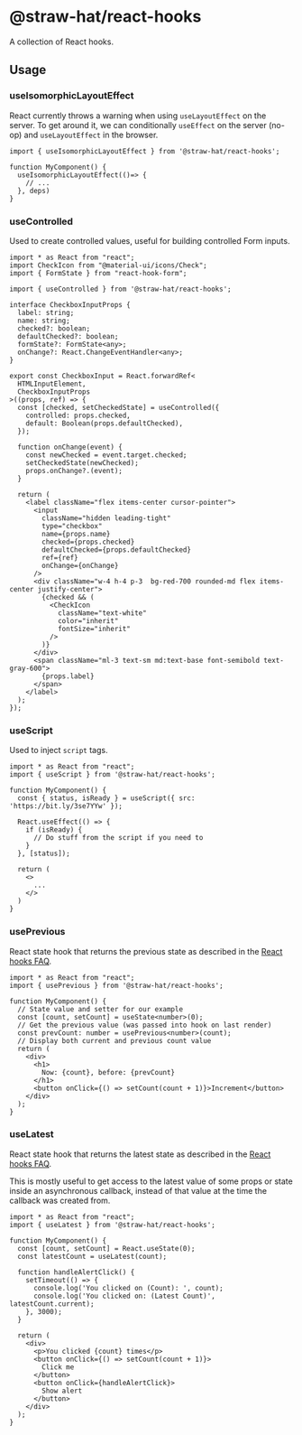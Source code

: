 # @straw-hat/react-hooks

A collection of React hooks.

## Usage

### useIsomorphicLayoutEffect

React currently throws a warning when using `useLayoutEffect` on the server. To
get around it, we can conditionally `useEffect` on the server (no-op) and
`useLayoutEffect` in the browser.

```tsx
import { useIsomorphicLayoutEffect } from '@straw-hat/react-hooks';

function MyComponent() {
  useIsomorphicLayoutEffect(()=> {
    // ...
  }, deps)
}
```

### useControlled

Used to create controlled values, useful for building controlled Form inputs.

```tsx
import * as React from "react";
import CheckIcon from "@material-ui/icons/Check";
import { FormState } from "react-hook-form";

import { useControlled } from '@straw-hat/react-hooks';

interface CheckboxInputProps {
  label: string;
  name: string;
  checked?: boolean;
  defaultChecked?: boolean;
  formState?: FormState<any>;
  onChange?: React.ChangeEventHandler<any>;
}

export const CheckboxInput = React.forwardRef<
  HTMLInputElement,
  CheckboxInputProps
>((props, ref) => {
  const [checked, setCheckedState] = useControlled({
    controlled: props.checked,
    default: Boolean(props.defaultChecked),
  });

  function onChange(event) {
    const newChecked = event.target.checked;
    setCheckedState(newChecked);
    props.onChange?.(event);
  }

  return (
    <label className="flex items-center cursor-pointer">
      <input
        className="hidden leading-tight"
        type="checkbox"
        name={props.name}
        checked={props.checked}
        defaultChecked={props.defaultChecked}
        ref={ref}
        onChange={onChange}
      />
      <div className="w-4 h-4 p-3  bg-red-700 rounded-md flex items-center justify-center">
        {checked && (
          <CheckIcon
            className="text-white"
            color="inherit"
            fontSize="inherit"
          />
        )}
      </div>
      <span className="ml-3 text-sm md:text-base font-semibold text-gray-600">
        {props.label}
      </span>
    </label>
  );
});
```

### useScript

Used to inject `script` tags.

```tsx
import * as React from "react";
import { useScript } from '@straw-hat/react-hooks';

function MyComponent() {
  const { status, isReady } = useScript({ src: 'https://bit.ly/3se7YYw' });

  React.useEffect(() => {
    if (isReady) {
      // Do stuff from the script if you need to
    }
  }, [status]);

  return (
    <>
      ...
    </>
  )
}
```

### usePrevious

React state hook that returns the previous state as described in the
[React hooks FAQ](https://reactjs.org/docs/hooks-faq.html#how-to-get-the-previous-props-or-state).

```tsx
import * as React from "react";
import { usePrevious } from '@straw-hat/react-hooks';

function MyComponent() {
  // State value and setter for our example
  const [count, setCount] = useState<number>(0);
  // Get the previous value (was passed into hook on last render)
  const prevCount: number = usePrevious<number>(count);
  // Display both current and previous count value
  return (
    <div>
      <h1>
        Now: {count}, before: {prevCount}
      </h1>
      <button onClick={() => setCount(count + 1)}>Increment</button>
    </div>
  );
}
```

### useLatest

React state hook that returns the latest state as described in the [React hooks FAQ](https://reactjs.org/docs/hooks-faq.html#why-am-i-seeing-stale-props-or-state-inside-my-function).

This is mostly useful to get access to the latest value of some props or state
inside an asynchronous callback, instead of that value at the time the callback
was created from.

```tsx
import * as React from "react";
import { useLatest } from '@straw-hat/react-hooks';

function MyComponent() {
  const [count, setCount] = React.useState(0);
  const latestCount = useLatest(count);

  function handleAlertClick() {
    setTimeout(() => {
      console.log('You clicked on (Count): ', count);
      console.log('You clicked on: (Latest Count)', latestCount.current);
    }, 3000);
  }

  return (
    <div>
      <p>You clicked {count} times</p>
      <button onClick={() => setCount(count + 1)}>
        Click me
      </button>
      <button onClick={handleAlertClick}>
        Show alert
      </button>
    </div>
  );
}
```
